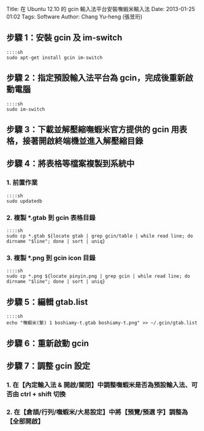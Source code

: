 Title: 在 Ubuntu 12.10 的 gcin 輸入法平台安裝嘸蝦米輸入法
Date: 2013-01-25 01:02
Tags: Software
Author: Chang Yu-heng (張昱珩)

## 步驟 1：安裝 gcin 及 im-switch

    ::::sh
    sudo apt-get install gcin im-switch

## 步驟 2：指定預設輸入法平台為 gcin，完成後重新啟動電腦

    ::::sh
    sudo im-switch

## 步驟 3：下載並解壓縮嘸蝦米官方提供的 gcin 用表格，接著開啟終端機並進入解壓縮目錄

## 步驟 4：將表格等檔案複製到系統中

### 1. 前置作業

    ::::sh
    sudo updatedb

### 2. 複製 \*.gtab 到 gcin 表格目錄

    ::::sh
    sudo cp *.gtab ${locate gtab | grep gcin/table | while read line; do dirname "$line"; done | sort | uniq}

### 3. 複製 \*.png 到 gcin icon 目錄

    ::::sh
    sudo cp *.png ${locate pinyin.png | grep gcin | while read line; do dirname "$line"; done | sort | uniq}

## 步驟 5：編輯 gtab.list

    ::::sh
    echo "嘸蝦米(繁) 1 boshiamy-t.gtab boshiamy-t.png" >> ~/.gcin/gtab.list

## 步驟 6：重新啟動 gcin

## 步驟 7：調整 gcin 設定

### 1. 在【內定輸入法 & 開啟/關閉】中調整嘸蝦米是否為預設輸入法、可否由 ctrl + shift 切換

### 2. 在【倉頡/行列/嘸蝦米/大易設定】中將【預覽/預選 字】調整為【全部開啟】
